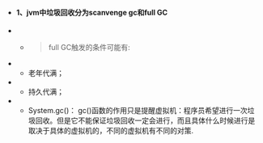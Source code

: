 - #### 1、jvm中垃圾回收分为scanvenge gc和full GC 

- - >full GC触发的条件可能有:

- - 老年代满；

- - 持久代满；

- - System.gc()： gc()函数的作用只是提醒虚拟机：程序员希望进行一次垃圾回收。但是它不能保证垃圾回收一定会进行，而且具体什么时候进行是取决于具体的虚拟机的，不同的虚拟机有不同的对策.